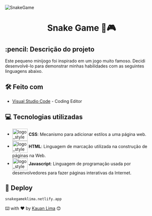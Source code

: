 ![SnakeGame](https://github.com/kauannlima/snake_game/assets/124539523/1b384d85-c13d-4072-a6b2-057d846dbe77)
<h1 align="center">

 Snake Game 🐍🎮
</h1>


<h2>
  :pencil: Descrição do projeto
</h2>

<p>
Este pequeno minijogo foi inspirado em um jogo muito famoso. Decidi desenvolvê-lo para demonstrar minhas habilidades com as seguintes linguagens abaixo.
</p>

## 🛠️ Feito com
* [Visual Studio Code](https://code.visualstudio.com) - Coding Editor

## 💻 Tecnologias utilizadas
- <img align="center" alt="logo_styled_components" height="40" width="50" src="https://cdn.jsdelivr.net/gh/devicons/devicon/icons/css3/css3-original.svg"> **CSS**: Mecanismo para adicionar estilos a uma página web.
- <img align="center" alt="logo_styled_components" height="40" width="50" src="https://cdn.jsdelivr.net/gh/devicons/devicon/icons/html5/html5-original.svg"> **HTML**: Linguagem de marcação utilizada na construção de páginas na Web.
- <img align="center" alt="logo_styled_components" height="40" width="50" src="https://cdn.jsdelivr.net/gh/devicons/devicon/icons/javascript/javascript-original.svg"> **Javascript**: Linguagem de programação usada por desenvolvedores para fazer páginas interativas da Internet.

## :link: Deploy

```
snakegameklima.netlify.app
```
⌨️ with ❤️ by [Kauan Lima](https://github.com/kauannlima) 😊

